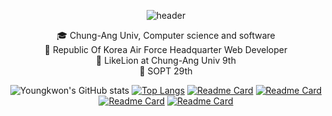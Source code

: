 <div align="center">
  
![header](https://capsule-render.vercel.app/api?type=egg&color=gradient&height=300&section=header&text=Youngkwon&fontAlignY=40&fontSize=90&desc=Computer%20Science%20Engineering&descAlignY=65&animation=twinkling)
  
<!-- [![Hits](https://hits.seeyoufarm.com/api/count/incr/badge.svg?url=https%3A%2F%2Fgithub.com%2Fyoungkwon02&count_bg=%23E357D3&title_bg=%23EB5B0C&icon=apachespark.svg&icon_color=%23E7E7E7&title=Visitors&edge_flat=false)](https://hits.seeyoufarm.com) -->

🎓 Chung-Ang Univ, Computer science and software <br>
🛫 Republic Of Korea Air Force Headquarter Web Developer <br>
🦁 LikeLion at Chung-Ang Univ 9th <br>
🔮 SOPT 29th <br>
  
![Youngkwon's GitHub stats](https://github-readme-stats.vercel.app/api?username=youngkwon02&border=true&border_color=777777&border_radius=9&cache_seconds=1800&theme=radical&show_icons=true&hide=stars)
[![Top Langs](https://github-readme-stats.vercel.app/api/top-langs/?username=youngkwon02&layout=compact&theme=radical&border_color=777777&border_radius=9)](https://github.com/youngkwon02/github-readme-stats)
[![Readme Card](https://github-readme-stats.vercel.app/api/pin/?username=youngkwon02&repo=JunctionX-MAEMO&theme=radical&cache_seconds=1800&border_color=c158fd&border_radius=9)](https://github.com/youngkwon02/JunctionX-MAEMO)
[![Readme Card](https://github-readme-stats.vercel.app/api/pin/?username=LikeLion-CAU-9th&repo=DoMain&theme=radical&cache_seconds=1800&border_color=c158fd&border_radius=9)](https://github.com/LikeLion-CAU-9th/DoMain)
[![Readme Card](https://github-readme-stats.vercel.app/api/pin/?username=youngkwon02&repo=Detect-and-Measure-Shrimps&theme=radical&cache_seconds=1800&border_color=c158fd&border_radius=9)](https://github.com/youngkwon02/Detect-and-Measure-Shrimps)
[![Readme Card](https://github-readme-stats.vercel.app/api/pin/?username=youngkwon02&repo=The-Signature&theme=radical&cache_seconds=1800&border_color=c158fd&border_radius=9)](https://github.com/youngkwon02/The-Signature)

</div>

